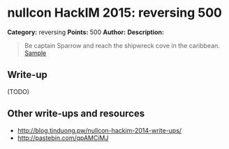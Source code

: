 # nullcon HackIM 2015: reversing 500

**Category:** reversing
**Points:** 500
**Author:**
**Description:**

> Be captain Sparrow and reach the shipwreck cove in the caribbean.
>	[Sample](cso.tar.gz)

## Write-up

(TODO)

## Other write-ups and resources

* <http://blog.tinduong.pw/nullcon-hackim-2014-write-ups/>
* <http://pastebin.com/qpAMCiMJ>
